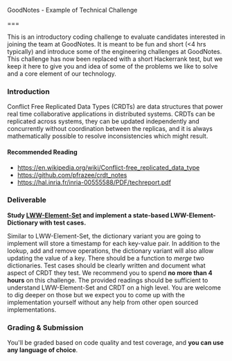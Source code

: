 GoodNotes - Example of Technical Challenge

===

This is an introductory coding challenge to evaluate candidates interested in joining the team at GoodNotes. It is meant to be fun and short (<4 hrs typically) and introduce some of the engineering challenges at GoodNotes. This challenge has now been replaced with a short Hackerrank test, but we keep it here to give you and idea of some of the problems we like to solve and a core element of our technology.

### Introduction

Conflict Free Replicated Data Types (CRDTs) are data structures that power real time collaborative applications in distributed systems. CRDTs can be replicated across systems, they can be updated independently and concurrently without coordination between the replicas, and it is always mathematically possible to resolve inconsistencies which might result.

#### Recommended Reading
- https://en.wikipedia.org/wiki/Conflict-free_replicated_data_type
- https://github.com/pfrazee/crdt_notes
- https://hal.inria.fr/inria-00555588/PDF/techreport.pdf

### Deliverable
**Study [LWW-Element-Set](https://en.wikipedia.org/wiki/Conflict-free_replicated_data_type#LWW-Element-Set_(Last-Write-Wins-Element-Set)) and implement a state-based LWW-Element-Dictionary with test cases.** 

Similar to LWW-Element-Set, the dictionary variant you are going to implement will store a timestamp for each key-value pair. In addition to the lookup, add and remove operations, the dictionary variant will also allow updating the value of a key. There should be a function to _merge_ two dictionaries. Test cases should be clearly written and document what aspect of CRDT they test. We recommend you to spend **no more than 4 hours** on this challenge. The provided readings should be sufficient to understand LWW-Element-Set and CRDT on a high level. You are welcome to dig deeper on those but we expect you to come up with the implementation yourself without any help from other open sourced implementations. 

### Grading & Submission
You'll be graded based on code quality and test coverage, and **you can use any language of choice**. 
